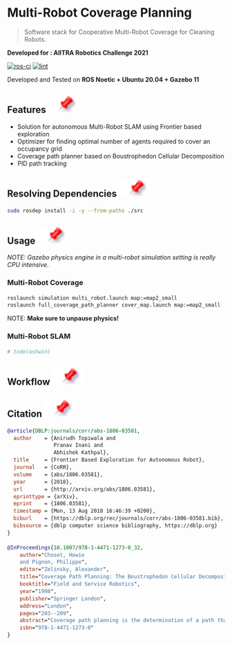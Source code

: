 # Multi-Robot Coverage Planning

> Software stack for Cooperative Multi-Robot Coverage for Cleaning Robots.

**Developed for : AIITRA Robotics Challenge 2021**

[![ros-ci](https://github.com/nocoinman/MRCP/actions/workflows/ros-ci.yaml/badge.svg)](https://github.com/nocoinman/MRCP/actions/workflows/ros-ci.yaml)
[![lint](https://github.com/nocoinman/MRCP/actions/workflows/lint.yaml/badge.svg)](https://github.com/nocoinman/MRCP/actions/workflows/lint.yaml)

Developed and Tested on **ROS Noetic + Ubuntu 20.04 + Gazebo 11**

## Features![](./media/img/pin.svg)

* Solution for autonomous Multi-Robot SLAM using Frontier based exploration
* Optimizer for finding optimal number of agents required to cover an occupancy grid
* Coverage path planner based on Boustrophedon Cellular Decomposition
* PID path tracking

## Resolving Dependencies![](./media/img/pin.svg)

```bash
sudo rosdep install -i -y --from-paths ./src 
```

## Usage![](./media/img/pin.svg)

*NOTE: Gazebo physics engine in a multi-robot simulation setting is really CPU intensive.*

### Multi-Robot Coverage

```bash
roslaunch simulation multi_robot.launch map:=map2_small
roslaunch full_coverage_path_planner cover_map.launch map:=map2_small
```

NOTE: **Make sure to unpause physics!**

### Multi-Robot SLAM

```bash
# todo(ashwin)
```

## Workflow![](./media/img/pin.svg)

## Citation![](./media/img/pin.svg)

```bibtex
@article{DBLP:journals/corr/abs-1806-03581,
  author    = {Anirudh Topiwala and
               Pranav Inani and
               Abhishek Kathpal},
  title     = {Frontier Based Exploration for Autonomous Robot},
  journal   = {CoRR},
  volume    = {abs/1806.03581},
  year      = {2018},
  url       = {http://arxiv.org/abs/1806.03581},
  eprinttype = {arXiv},
  eprint    = {1806.03581},
  timestamp = {Mon, 13 Aug 2018 16:46:39 +0200},
  biburl    = {https://dblp.org/rec/journals/corr/abs-1806-03581.bib},
  bibsource = {dblp computer science bibliography, https://dblp.org}
}

@InProceedings{10.1007/978-1-4471-1273-0_32,
    author="Choset, Howie
    and Pignon, Philippe",
    editor="Zelinsky, Alexander",
    title="Coverage Path Planning: The Boustrophedon Cellular Decomposition",
    booktitle="Field and Service Robotics",
    year="1998",
    publisher="Springer London",
    address="London",
    pages="203--209",
    abstract="Coverage path planning is the determination of a path that a robot must take in order to pass over each point in an environment. Applications include vacuuming, floor scrubbing, and inspection. We developed the boustrophedon cellular decomposition, which is an exact cellular decomposition approach, for the purposes of coverage. Each cell in the boustrophedon is covered with simple back and forth motions. Once each cell is covered, then the entire environment is covered. Therefore, coverage is reduced to finding an exhaustive path through a graph which represents the adjacency relationships of the cells in the boustrophedon decomposition. This approach is provably complete and Experiments on a mobile robot validate this approach.",
    isbn="978-1-4471-1273-0"
}
```
